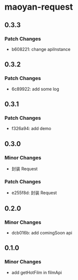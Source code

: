# maoyan-request

## 0.3.3

### Patch Changes

- b608221: change apiInstance

## 0.3.2

### Patch Changes

- 6c89922: add some log

## 0.3.1

### Patch Changes

- f326a94: add demo

## 0.3.0

### Minor Changes

- 封装 Request

### Patch Changes

- e255f8d: 封装 Request

## 0.2.0

### Minor Changes

- dcb016b: add comingSoon api

## 0.1.0

### Minor Changes

- add getHotFilm in filmApi
